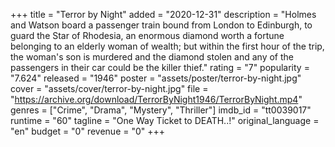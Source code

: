 +++
title = "Terror by Night"
added = "2020-12-31"
description = "Holmes and Watson board a passenger train bound from London to Edinburgh, to guard the Star of Rhodesia, an enormous diamond worth a fortune belonging to an elderly woman of wealth; but within the first hour of the trip, the woman's son is murdered and the diamond stolen and any of the passengers in their car could be the killer thief."
rating = "7"
popularity = "7.624"
released = "1946"
poster = "assets/poster/terror-by-night.jpg"
cover = "assets/cover/terror-by-night.jpg"
file = "https://archive.org/download/TerrorByNight1946/TerrorByNight.mp4"
genres = ["Crime", "Drama", "Mystery", "Thriller"]
imdb_id = "tt0039017"
runtime = "60"
tagline = "One Way Ticket to DEATH..!"
original_language = "en"
budget = "0"
revenue = "0"
+++